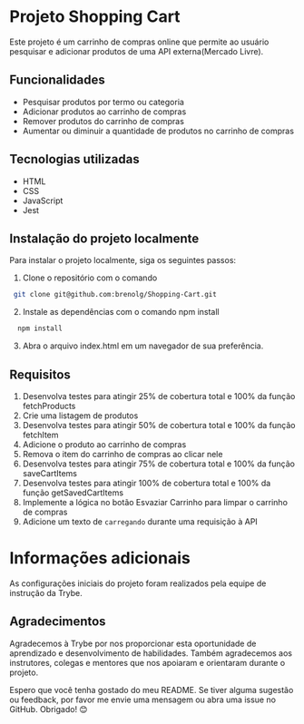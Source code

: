 # Projeto Shopping Cart

Este projeto é um carrinho de compras online que permite ao usuário pesquisar e adicionar produtos de uma API externa(Mercado Livre).

## Funcionalidades
* Pesquisar produtos por termo ou categoria
* Adicionar produtos ao carrinho de compras
* Remover produtos do carrinho de compras
* Aumentar ou diminuir a quantidade de produtos no carrinho de compras

## Tecnologias utilizadas
* HTML
* CSS
* JavaScript
* Jest

## Instalação do projeto localmente
Para instalar o projeto localmente, siga os seguintes passos:

1. Clone o repositório com o comando 

```bash
 git clone git@github.com:brenolg/Shopping-Cart.git
```

2. Instale as dependências com o comando npm install

```bash
  npm install
```
3. Abra o arquivo index.html em um navegador de sua preferência. 

## Requisitos

1. Desenvolva testes para atingir 25% de cobertura total e 100% da função fetchProducts
2. Crie uma listagem de produtos
3. Desenvolva testes para atingir 50% de cobertura total e 100% da função fetchItem
4. Adicione o produto ao carrinho de compras
5. Remova o item do carrinho de compras ao clicar nele
6. Desenvolva testes para atingir 75% de cobertura total e 100% da função saveCartItems
7. Desenvolva testes para atingir 100% de cobertura total e 100% da função getSavedCartItems
8. Implemente a lógica no botão Esvaziar Carrinho para limpar o carrinho de compras
9. Adicione um texto de `carregando` durante uma requisição à API

# Informações adicionais
As configurações iniciais do projeto foram realizados pela equipe de instrução da Trybe.

## Agradecimentos

Agradecemos à Trybe por nos proporcionar esta oportunidade de aprendizado e desenvolvimento de habilidades. Também agradecemos aos instrutores, colegas e mentores que nos apoiaram e orientaram durante o projeto.


Espero que você tenha gostado do meu README. Se tiver alguma sugestão ou feedback, por favor me envie uma mensagem ou abra uma issue no GitHub. Obrigado! 😊
